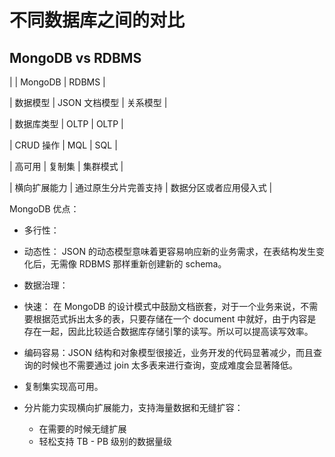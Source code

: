 # 不同数据库之间的对比

## MongoDB vs RDBMS

|  | MongoDB | RDBMS |

|  数据模型 |  JSON 文档模型 | 关系模型 |

| 数据库类型 | OLTP | OLTP |

| CRUD 操作 | MQL |  SQL |

| 高可用 | 复制集 | 集群模式 |

| 横向扩展能力 | 通过原生分片完善支持 | 数据分区或者应用侵入式 |


MongoDB 优点：

- 多行性：

- 动态性： JSON 的动态模型意味着更容易响应新的业务需求，在表结构发生变化后，无需像 RDBMS 那样重新创建新的 schema。

- 数据治理：

- 快速： 在 MongoDB 的设计模式中鼓励文档嵌套，对于一个业务来说，不需要根据范式拆出太多的表，只要存储在一个 document 中就好，由于内容是存在一起，因此比较适合数据库存储引擎的读写。所以可以提高读写效率。

- 编码容易：JSON 结构和对象模型很接近，业务开发的代码显著减少，而且查询的时候也不需要通过 join 太多表来进行查询，变成难度会显著降低。

- 复制集实现高可用。

- 分片能力实现横向扩展能力，支持海量数据和无缝扩容：
    - 在需要的时候无缝扩展
    - 轻松支持 TB - PB 级别的数据量级
